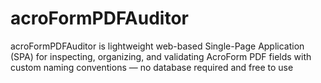 # acroFormPDFAuditor
acroFormPDFAuditor is lightweight web-based Single-Page Application (SPA) for inspecting, organizing, and validating AcroForm PDF fields with custom naming conventions — no database required and free to use
